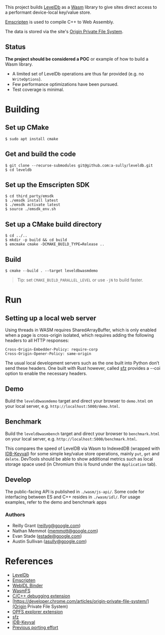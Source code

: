 This project builds [LevelDb](https://github.com/google/leveldb) as a [Wasm](https://webassembly.org/) library to give sites direct access to a performant device-local key/value store.

[Emscripten](https://emscripten.org/index.html) is used to compile C++ to Web Assembly.

The data is stored via the site's [Origin Private File System](https://developer.chrome.com/articles/origin-private-file-system/).

## Status

**The project should be considered a POC** or example of how to build a Wasm library.

  * A limited set of LevelDb operations are thus far provided (e.g. no `WriteOptions`).
  * Few performance optimizations have been pursued.
  * Test coverage is minimal.

# Building

## Set up CMake

    $ sudo apt install cmake

## Get and build the code

    $ git clone --recurse-submodules git@github.com:a-sully/leveldb.git
    $ cd leveldb

## Set up the Emscripten SDK
    $ cd third_party/emsdk
    $ ./emsdk install latest
    $ ./emsdk activate latest
    $ source ./emsdk_env.sh

## Set up a CMake build directory
    $ cd ../..
    $ mkdir -p build && cd build
    $ emcmake cmake -DCMAKE_BUILD_TYPE=Release ..

## Build
    $ cmake --build . --target leveldbwasmdemo

> Tip: set `CMAKE_BUILD_PARALLEL_LEVEL` or use `-jN` to build faster.

# Run

## Setting up a local web server

Using threads in WASM requires SharedArrayBuffer, which is only enabled when a page is cross-origin isolated, which requires adding the following headers to all HTTP responses:

    Cross-Origin-Embedder-Policy: require-corp
    Cross-Origin-Opener-Policy: same-origin

The usual local development servers such as the one built into Python don’t send these headers. One built with Rust however, called [sfz](https://github.com/weihanglo/sfz) provides a --coi option to enable the necessary headers.

## Demo

Build the `leveldbwasmdemo` target and direct your browser to `demo.html` on your local server, e.g. `http://localhost:5000/demo.html`.

## Benchmark

Build the `leveldbwasmbench` target and direct your browser to `benchmark.html` on your local server, e.g. `http://localhost:5000/benchmark.html`.

This compares the speed of LevelDB via Wasm to IndexedDB (wrapped with [IDB-Keyval](https://github.com/jakearchibald/idb-keyval)) for some simple key/value store operations, mainly `put`, `get` and `delete`. DevTools should be able to show additional metrics such as local storage space used (in Chromium this is found under the `Application` tab).

## Develop

The public-facing API is published in `./wasm/js-api/`. Some code for interfacing between ES and C++ resides in `./wasm/idl/`. For usage examples, refer to the demo and benchmark apps 


### Authors

* Reilly Grant (reillyg@google.com)
* Nathan Memmot (memmott@google.com)
* Evan Stade (estade@google.com)
* Austin Sullivan (asully@google.com)

# References

* [LevelDb](https://github.com/google/leveldb) 
* [Emscripten](https://emscripten.org/docs/porting/pthreads.html)
* [WebIDL Binder](https://emscripten.org/docs/porting/connecting_cpp_and_javascript/WebIDL-Binder.html)
* [WasmFS](https://emscripten.org/docs/api_reference/Filesystem-API#new-file-system-wasmfs)
* [C/C++ debugging extension](https://chromewebstore.google.com/detail/pdcpmagijalfljmkmjngeonclgbbannb)
* [https://developer.chrome.com/articles/origin-private-file-system/](Origin Private File System)
* [OPFS explorer extension](https://chrome.google.com/webstore/detail/opfs-explorer/acndjpgkpaclldomagafnognkcgjignd)
* [sfz](https://github.com/weihanglo/sfz)
* [IDB-Keyval](https://github.com/jakearchibald/idb-keyval)
* [Previous porting effort](https://github.com/fivedots/leveldb-wasm)
